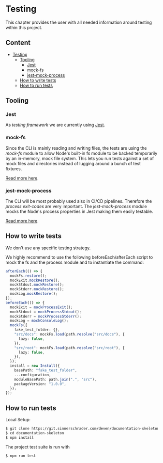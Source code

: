 # Testing

This chapter provides the user with all needed information around testing within this project.

## Content <!-- omit in toc -->

- [Testing](#testing)
  - [Tooling](#tooling)
    - [Jest](#jest)
    - [mock-fs](#mock-fs)
    - [jest-mock-process](#jest-mock-process)
  - [How to write tests](#how-to-write-tests)
  - [How to run tests](#how-to-run-tests)

## Tooling

### Jest

As _testing framework_ we are currently using [Jest](https://jestjs.io/).

### mock-fs

Since the CLI is mainly reading and writing files, the tests are using the _mock-fs_ module to allow Node's built-in fs module to be backed temporarily by an in-memory, mock file system.
This lets you run tests against a set of mock files and directories instead of lugging around a bunch of test fixtures.

[Read more here](https://github.com/tschaub/mock-fs).

### jest-mock-process

The CLI will be most probably used also in CI/CD pipelines. Therefore the _process exit-codes_ are very important.
The _jest-mock-process_ module mocks the Node's process properties in Jest making them easily testable.

[Read more here](https://github.com/EpicEric/jest-mock-process#readme).

## How to write tests

We don't use any specific testing strategy.

We highly recommend to use the following beforeEach/afterEach script to mock the fs and the process module and to instantiate the command:

```ts
afterEach(() => {
  mockFs.restore();
  mockExit.mockRestore();
  mockStdout.mockRestore();
  mockStderr.mockRestore();
  mockLog.mockRestore();
});
beforeEach(() => {
  mockExit = mockProcessExit();
  mockStdout = mockProcessStdout();
  mockStderr = mockProcessStderr();
  mockLog = mockConsoleLog();
  mockFs({
    fake_test_folder: {},
    "src/docs": mockFs.load(path.resolve("src/docs"), {
      lazy: false,
    }),
    "src/root": mockFs.load(path.resolve("src/root"), {
      lazy: false,
    }),
  });
  install = new Install({
    basePath: "fake_test_folder",
    ...configuration,
    moduleBasePath: path.join(".", "src"),
    packageVersion: "1.0.0",
  });
});
```

## How to run tests

Local Setup:

```sh
$ git clone https://git.sinnerschrader.com/deven/documentation-skeleton.git
$ cd documentation-skeleton
$ npm install
```

The project test suite is run with

```sh
$ npm run test
```
